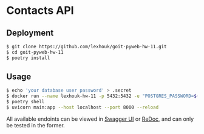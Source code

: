 # Contacts API

## Deployment

```bash
$ git clone https://github.com/lexhouk/goit-pyweb-hw-11.git
$ cd goit-pyweb-hw-11
$ poetry install
```

## Usage

```bash
$ echo 'your database user password' > .secret
$ docker run --name lexhouk-hw-11 -p 5432:5432 -e "POSTGRES_PASSWORD=$(cat .secret)" -d postgres
$ poetry shell
$ uvicorn main:app --host localhost --port 8000 --reload
```

All available endoints can be viewed in [Swagger UI](http://localhost:8000/docs) or [ReDoc](http://localhost:8000/redoc), and can only be tested in the former.
